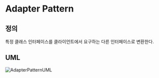 # Adapter Pattern

## 정의

특정 클래스 인터페이스를 클라이언트에서 요구하는 다른 인터페이스로 변환한다.

## UML

![AdapterPatternUML](https://user-images.githubusercontent.com/35404137/215316377-ff5f7887-35ab-4a22-b181-7e4fda9488d9.jpg)
